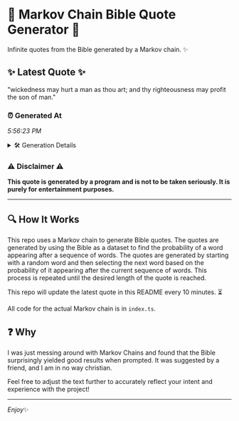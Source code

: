 # 📖 Markov Chain Bible Quote Generator 📖

Infinite quotes from the Bible generated by a Markov chain. ✨

## ✨ Latest Quote ✨
"wickedness may hurt a man as thou art; and thy righteousness may profit the son of man."

### ⏰ Generated At
*5:56:23 PM*

<details>
    <summary>🛠️ Generation Details</summary>
    <p>
        <strong>🌱 Seed:</strong> wickedness<br>
        <strong>🔄 Iterations:</strong> 16<br>
        <strong>📜 Context History:</strong><br>[ wickedness ]: may<br>[ wickedness, may ]: hurt<br>[ wickedness, may, hurt ]: a<br>[ wickedness, may, hurt, a ]: man<br>[ wickedness, may, hurt, a, man ]: as<br>[ wickedness, may, hurt, a, man, as ]: thou<br>[ may, hurt, a, man, as, thou ]: art;<br>[ hurt, a, man, as, thou, art; ]: and<br>[ a, man, as, thou, art;, and ]: thy<br>[ man, as, thou, art;, and, thy ]: righteousness<br>[ as, thou, art;, and, thy, righteousness ]: may<br>[ thou, art;, and, thy, righteousness, may ]: profit<br>[ art;, and, thy, righteousness, may, profit ]: the<br>[ and, thy, righteousness, may, profit, the ]: son<br>[ thy, righteousness, may, profit, the, son ]: of<br>[ righteousness, may, profit, the, son, of ]: man.<br>
    </p>
</details>

### ⚠️ Disclaimer ⚠️
**This quote is generated by a program and is not to be taken seriously. It is purely for entertainment purposes.**

---

## 🔍 How It Works

This repo uses a Markov chain to generate Bible quotes. The quotes are generated by using the Bible as a dataset to find the probability of a word appearing after a sequence of words. The quotes are generated by starting with a random word and then selecting the next word based on the probability of it appearing after the current sequence of words. This process is repeated until the desired length of the quote is reached.

This repo will update the latest quote in this README every 10 minutes. ⏳

All code for the actual Markov chain is in `index.ts`.

## ❓ Why

I was just messing around with Markov Chains and found that the Bible surprisingly yielded good results when prompted. 
It was suggested by a friend, and I am in no way christian.

Feel free to adjust the text further to accurately reflect your intent and experience with the project!

---

*Enjoy*✨
